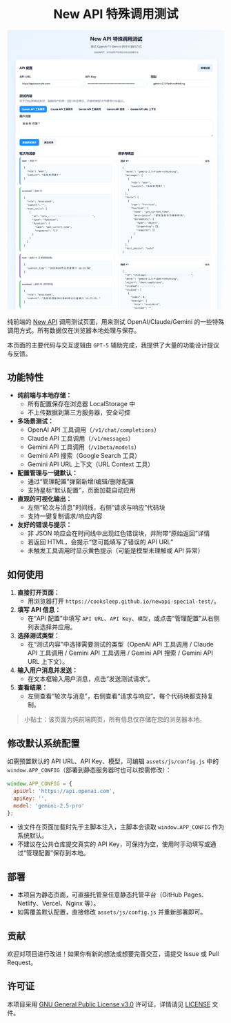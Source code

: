 <h1 align="center">New API 特殊调用测试</h1>

<div align="center">
    <img src="example.png" alt="使用示例" />
</div>

纯前端的 [New API](https://github.com/QuantumNous/new-api) 调用测试页面，用来测试 OpenAI/Claude/Gemini 的一些特殊调用方式。所有数据仅在浏览器本地处理与保存。

本页面的主要代码与交互逻辑由 `GPT-5` 辅助完成，我提供了大量的功能设计提议与反馈。

## 功能特性

- **纯前端与本地存储：**
  - 所有配置保存在浏览器 LocalStorage 中
  - 不上传数据到第三方服务器，安全可控
- **多场景测试：**
  - OpenAI API 工具调用（`/v1/chat/completions`）
  - Claude API 工具调用（`/v1/messages`）
  - Gemini API 工具调用（`/v1beta/models`）
  - Gemini API 搜索（Google Search 工具）
  - Gemini API URL 上下文（URL Context 工具）
- **配置管理与一键默认：**
  - 通过“管理配置”弹窗新增/编辑/删除配置
  - 支持星标“默认配置”，页面加载自动应用
- **直观的可视化输出：**
  - 左侧“轮次与消息”时间线，右侧“请求与响应”代码块
  - 支持一键复制请求/响应内容
- **友好的错误与提示：**
  - 非 JSON 响应会在时间线中出现红色错误块，并附带“原始返回”详情
  - 若返回 HTML，会提示“您可能填写了错误的 API URL”
  - 未触发工具调用时显示黄色提示（可能是模型未理解或 API 异常）

## 如何使用

1. **直接打开页面：**
   - 用浏览器打开 `https://cooksleep.github.io/newapi-special-test/`。
2. **填写 API 信息：**
   - 在“API 配置”中填写 `API URL`、`API Key`、`模型`，或点击“管理配置”从右侧列表选择并应用。
3. **选择测试类型：**
   - 在“测试内容”中选择需要测试的类型（OpenAI API 工具调用 / Claude API 工具调用 / Gemini API 工具调用 / Gemini API 搜索 / Gemini API URL 上下文）。
4. **输入用户消息并发送：**
   - 在文本框输入用户消息，点击“发送测试请求”。
5. **查看结果：**
   - 左侧查看“轮次与消息”，右侧查看“请求与响应”。每个代码块都支持复制。

> 小贴士：该页面为纯前端网页，所有信息仅存储在您的浏览器本地。

## 修改默认系统配置

如需预置默认的 API URL、API Key、模型，可编辑 `assets/js/config.js` 中的 `window.APP_CONFIG`（部署到静态服务器时也可以按需修改）：

```js
window.APP_CONFIG = {
  apiUrl: 'https://api.openai.com',
  apiKey: '',
  model: 'gemini-2.5-pro'
};
```

- 该文件在页面加载时先于主脚本注入，主脚本会读取 `window.APP_CONFIG` 作为系统默认。
- 不建议在公共仓库提交真实的 API Key，可保持为空，使用时手动填写或通过“管理配置”保存到本地。

## 部署

- 本项目为静态页面，可直接托管至任意静态托管平台（GitHub Pages、Netlify、Vercel、Nginx 等）。
- 如需覆盖默认配置，直接修改 `assets/js/config.js` 并重新部署即可。

## 贡献

欢迎对项目进行改进！如果你有新的想法或想要完善交互，请提交 Issue 或 Pull Request。

## 许可证

本项目采用 [GNU General Public License v3.0](https://www.gnu.org/licenses/gpl-3.0.html) 许可证，详情请见 [LICENSE](LICENSE) 文件。